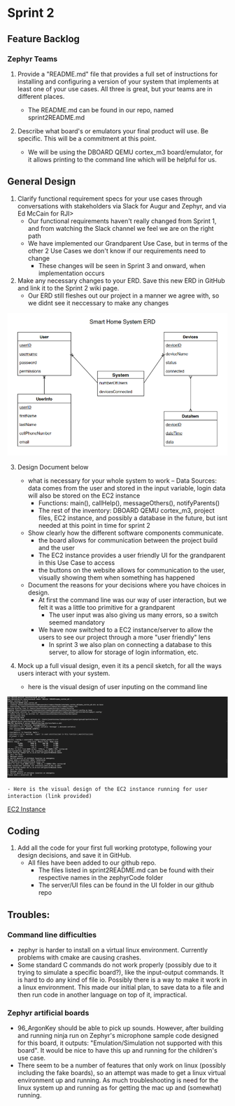 # Sprint 2

## Feature Backlog


### Zephyr Teams
1. Provide a "README.md" file that provides a full set of instructions for installing and configuring a version of your system that implements at least one of your use cases. All three is great, but your teams are in different places.
	- The README.md can be found in our repo, named sprint2README.md

2. Describe what board's or emulators your final product will use. Be specific. This will be a commitment at this point.
	- We will be using the DBOARD QEMU cortex_m3 board/emulator, for it allows printing to the command line which will be helpful for us.

## General Design

1.	Clarify functional requirement specs for your use cases through conversations with stakeholders via Slack for Augur and Zephyr, and via Ed McCain for RJI>
	- Our functional requirements haven't really changed from Sprint 1, and from watching the Slack channel we feel we are on the right path
	- We have implemented our Grandparent Use Case, but in terms of the other 2 Use Cases we don't know if our requirements need to change
		- These changes will be seen in Sprint 3 and onward, when implementation occurs
2.	Make any necessary changes to your ERD. Save this new ERD in GitHub and link it to the Sprint 2 wiki page.
	- Our ERD still fleshes out our project in a manner we agree with, so we didnt see it neccessary to make any changes

![System ERD](Sprint1ERD.png)

3.	Design Document below
	- what is necessary for your whole system to work
		– Data Sources: data comes from the user and stored in the input variable, login data will also be stored on the EC2 instance
		- Functions: main(), callHelp(), messageOthers(), notifyParents()
		- The rest of the inventory: DBOARD QEMU cortex_m3, project files, EC2 instance, and possibly a database in the future, but isnt needed at this point in time for sprint 2
	- Show clearly how the different software components communicate.
		- the board allows for communication between the project build and the user
		- The EC2 instance provides a user friendly UI for the grandparent in this Use Case to access
		- the buttons on the website allows for communication to the user, visually showing them when something has happened
	- Document the reasons for your decisions where you have choices in design.
		- At first the command line was our way of user interaction, but we felt it was a little too primitive for a grandparent
			- The user input was also giving us many errors, so a switch seemed mandatory
		- We have now switched to a EC2 instance/server to allow the users to see our project through a more "user friendly" lens
			- In sprint 3 we also plan on connecting a database to this server, to allow for storage of login information, etc.

4.	Mock up a full visual design, even it its a pencil sketch, for all the ways users interact with your system.
	- here is the visual design of user inputing on the command line

![mainC running](selectionRunning.png)

	- Here is the visual design of the EC2 instance running for user interaction (link provided)
[EC2 Instance](http://ec2-18-220-233-118.us-east-2.compute.amazonaws.com/SmartHome/)


## Coding

1.	Add all the code for your first full working prototype, following your design decisions, and save it in GitHub.
	- All files have been added to our github repo.
		- The files listed in sprint2README.md can be found with their respective names in the zephyrCode folder
		- The server/UI files can be found in the UI folder in our github repo


## Troubles:

### Command line difficulties
- zephyr is harder to install on a virtual linux environment. Currently problems with cmake are causing crashes.
- Some standard C commands do not work properly (possibly due to it trying to simulate a specific board?), like the input-output commands. It is hard to do any kind of file io. Possibly there is a way to make it work in a linux environment. This made our initial plan, to save data to a file and then run code in another language on top of it, impractical.

### Zephyr artificial boards
- 96_ArgonKey should be able to pick up sounds. However, after building and running ninja run on Zephyr's microphone sample code designed for this board, it outputs: "Emulation/Simulation not supported with this board". It would be nice to have this up and running for the children's use case. 
- There seem to be a number of features that only work on linux (possibly including the fake boards), so an attempt was made to get a linux virtual environment up and running. As much troubleshooting is need for the linux system up and running as for getting the mac up and (somewhat) running.
